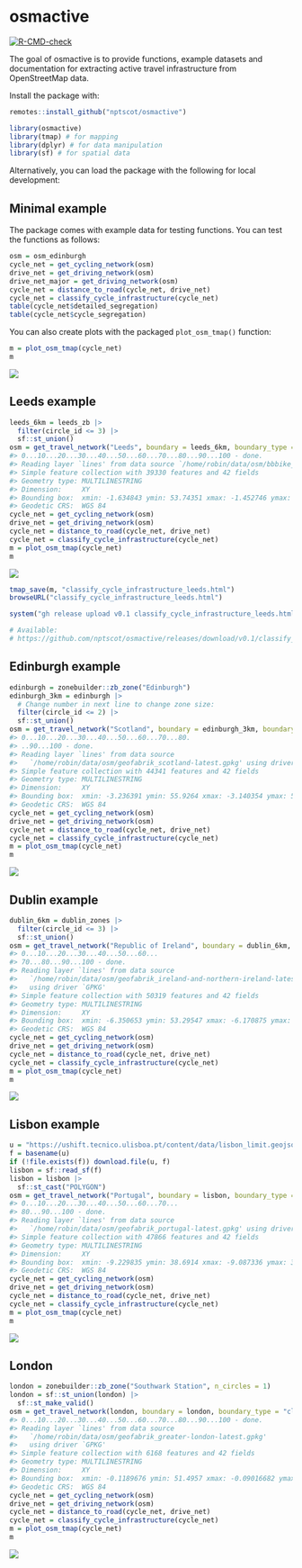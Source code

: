 
<!-- README.md is generated from README.Rmd. Please edit that file -->

# osmactive

<!-- badges: start -->

[![R-CMD-check](https://github.com/nptscot/osmactive/actions/workflows/R-CMD-check.yaml/badge.svg)](https://github.com/nptscot/osmactive/actions/workflows/R-CMD-check.yaml)

<!-- badges: end -->

The goal of osmactive is to provide functions, example datasets and
documentation for extracting active travel infrastructure from
OpenStreetMap data.

Install the package with:

``` r
remotes::install_github("nptscot/osmactive")
```

``` r
library(osmactive)
library(tmap) # for mapping
library(dplyr) # for data manipulation
library(sf) # for spatial data
```

Alternatively, you can load the package with the following for local
development:

## Minimal example

The package comes with example data for testing functions. You can test
the functions as follows:

``` r
osm = osm_edinburgh
cycle_net = get_cycling_network(osm)
drive_net = get_driving_network(osm)
drive_net_major = get_driving_network(osm)
cycle_net = distance_to_road(cycle_net, drive_net)
cycle_net = classify_cycle_infrastructure(cycle_net)
table(cycle_net$detailed_segregation)
table(cycle_net$cycle_segregation)
```

You can also create plots with the packaged `plot_osm_tmap()` function:

``` r
m = plot_osm_tmap(cycle_net)
m
```

![](man/figures/README-minimal_plot_osm-1.png)<!-- -->

## Leeds example

``` r
leeds_6km = leeds_zb |>
  filter(circle_id <= 3) |>
  sf::st_union()
osm = get_travel_network("Leeds", boundary = leeds_6km, boundary_type = "clipsrc")
#> 0...10...20...30...40...50...60...70...80...90...100 - done.
#> Reading layer `lines' from data source `/home/robin/data/osm/bbbike_Leeds.gpkg' using driver `GPKG'
#> Simple feature collection with 39330 features and 42 fields
#> Geometry type: MULTILINESTRING
#> Dimension:     XY
#> Bounding box:  xmin: -1.634843 ymin: 53.74351 xmax: -1.452746 ymax: 53.85133
#> Geodetic CRS:  WGS 84
cycle_net = get_cycling_network(osm)
drive_net = get_driving_network(osm)
cycle_net = distance_to_road(cycle_net, drive_net)
cycle_net = classify_cycle_infrastructure(cycle_net)
m = plot_osm_tmap(cycle_net)
m
```

![](man/figures/README-leeds-1.png)<!-- -->

``` r
tmap_save(m, "classify_cycle_infrastructure_leeds.html")
browseURL("classify_cycle_infrastructure_leeds.html")

system("gh release upload v0.1 classify_cycle_infrastructure_leeds.html --clobber")

# Available:
# https://github.com/nptscot/osmactive/releases/download/v0.1/classify_cycle_infrastructure_leeds.html
```

## Edinburgh example

``` r
edinburgh = zonebuilder::zb_zone("Edinburgh")
edinburgh_3km = edinburgh |>
  # Change number in next line to change zone size:
  filter(circle_id <= 2) |>
  sf::st_union()
osm = get_travel_network("Scotland", boundary = edinburgh_3km, boundary_type = "clipsrc")
#> 0...10...20...30...40...50...60...70...80.
#> ..90...100 - done.
#> Reading layer `lines' from data source 
#>   `/home/robin/data/osm/geofabrik_scotland-latest.gpkg' using driver `GPKG'
#> Simple feature collection with 44341 features and 42 fields
#> Geometry type: MULTILINESTRING
#> Dimension:     XY
#> Bounding box:  xmin: -3.236391 ymin: 55.9264 xmax: -3.140354 ymax: 55.98029
#> Geodetic CRS:  WGS 84
cycle_net = get_cycling_network(osm)
drive_net = get_driving_network(osm)
cycle_net = distance_to_road(cycle_net, drive_net)
cycle_net = classify_cycle_infrastructure(cycle_net)
m = plot_osm_tmap(cycle_net)
m
```

![](man/figures/README-edinburgh-1.png)<!-- -->

<!-- Save an interactive version of the map to check the results as follows: -->

## Dublin example

``` r
dublin_6km = dublin_zones |>
  filter(circle_id <= 3) |>
  sf::st_union()
osm = get_travel_network("Republic of Ireland", boundary = dublin_6km, boundary_type = "clipsrc")
#> 0...10...20...30...40...50...60...
#> 70...80...90...100 - done.
#> Reading layer `lines' from data source 
#>   `/home/robin/data/osm/geofabrik_ireland-and-northern-ireland-latest.gpkg' 
#>   using driver `GPKG'
#> Simple feature collection with 50319 features and 42 fields
#> Geometry type: MULTILINESTRING
#> Dimension:     XY
#> Bounding box:  xmin: -6.350653 ymin: 53.29547 xmax: -6.170875 ymax: 53.40329
#> Geodetic CRS:  WGS 84
cycle_net = get_cycling_network(osm)
drive_net = get_driving_network(osm)
cycle_net = distance_to_road(cycle_net, drive_net)
cycle_net = classify_cycle_infrastructure(cycle_net)
m = plot_osm_tmap(cycle_net)
m
```

![](man/figures/README-dublin-1.png)<!-- -->

## Lisbon example

``` r
u = "https://ushift.tecnico.ulisboa.pt/content/data/lisbon_limit.geojson"
f = basename(u)
if (!file.exists(f)) download.file(u, f)
lisbon = sf::read_sf(f)
lisbon = lisbon |>
  sf::st_cast("POLYGON")
osm = get_travel_network("Portugal", boundary = lisbon, boundary_type = "clipsrc", force_vectortranslate = TRUE)
#> 0...10...20...30...40...50...60...70...
#> 80...90...100 - done.
#> Reading layer `lines' from data source 
#>   `/home/robin/data/osm/geofabrik_portugal-latest.gpkg' using driver `GPKG'
#> Simple feature collection with 47866 features and 42 fields
#> Geometry type: MULTILINESTRING
#> Dimension:     XY
#> Bounding box:  xmin: -9.229835 ymin: 38.6914 xmax: -9.087336 ymax: 38.79747
#> Geodetic CRS:  WGS 84
cycle_net = get_cycling_network(osm)
drive_net = get_driving_network(osm)
cycle_net = distance_to_road(cycle_net, drive_net)
cycle_net = classify_cycle_infrastructure(cycle_net)
m = plot_osm_tmap(cycle_net)
m
```

![](man/figures/README-lisbon-1.png)<!-- -->

## London

``` r
london = zonebuilder::zb_zone("Southwark Station", n_circles = 1)
london = sf::st_union(london) |>
  sf::st_make_valid()
osm = get_travel_network(london, boundary = london, boundary_type = "clipsrc")
#> 0...10...20...30...40...50...60...70...80...90...100 - done.
#> Reading layer `lines' from data source 
#>   `/home/robin/data/osm/geofabrik_greater-london-latest.gpkg' 
#>   using driver `GPKG'
#> Simple feature collection with 6168 features and 42 fields
#> Geometry type: MULTILINESTRING
#> Dimension:     XY
#> Bounding box:  xmin: -0.1189676 ymin: 51.4957 xmax: -0.09016682 ymax: 51.51368
#> Geodetic CRS:  WGS 84
cycle_net = get_cycling_network(osm)
drive_net = get_driving_network(osm)
cycle_net = distance_to_road(cycle_net, drive_net)
cycle_net = classify_cycle_infrastructure(cycle_net)
m = plot_osm_tmap(cycle_net)
m
```

![](man/figures/README-london-1.png)<!-- -->
